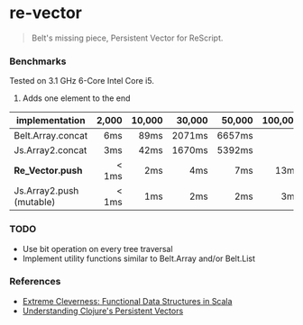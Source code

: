 # re-vector

> Belt's missing piece, Persistent Vector for ReScript.


### Benchmarks

Tested on 3.1 GHz 6-Core Intel Core i5.

1) Adds one element to the end

| implementation            |  2,000 | 10,000 |  30,000 |  50,000 | 100,000 | 1,000,000 |
| ------------------------- | -----: | -----: | ------: | ------: | ------: | --------: |
| Belt.Array.concat         |    6ms |   89ms |  2071ms |  6657ms |         |       N/A |
| Js.Array2.concat          |    3ms |   42ms |  1670ms |  5392ms |         |       N/A |
| **Re_Vector.push**        |  < 1ms |    2ms |     4ms |     7ms |    13ms |     112ms |
| Js.Array2.push (mutable)  |  < 1ms |    1ms |     2ms |     2ms |     3ms |      30ms |


### TODO

- Use bit operation on every tree traversal
- Implement utility functions similar to Belt.Array and/or Belt.List


### References

- [Extreme Cleverness: Functional Data Structures in Scala](https://www.infoq.com/presentations/Functional-Data-Structures-in-Scala/)
- [Understanding Clojure's Persistent Vectors](https://hypirion.com/musings/understanding-persistent-vector-pt-1)
